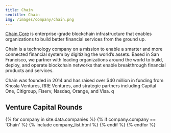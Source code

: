 ```yaml
---
title: Chain
seotitle: Chain
img: /images/company/chain.png
---
```


<a href="https://chain.com/">Chain Core</a> is enterprise-grade blockchain infrastructure that enables organizations to build better financial services from the ground up.

Chain is a technology company on a mission to enable a smarter and more connected financial system by digitizing the world’s assets. Based in San Francisco, we partner with leading organizations around the world to build, deploy, and operate blockchain networks that enable breakthrough financial products and services.

Chain was founded in 2014 and has raised over $40 million in funding from Khosla Ventures, RRE Ventures, and strategic partners including Capital One, Citigroup, Fiserv, Nasdaq, Orange, and Visa.
q
## Venture Capital Rounds

{% for company in site.data.companies %}
{% if company.company == 'Chain' %}
{% include company_list.html %}
{% endif %}
{% endfor %}
